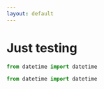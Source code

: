 ```yaml
---
layout: default
---
```


# Just testing

```javascript
from datetime import datetime
```

```python
from datetime import datetime
```
